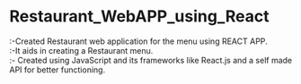 # Restaurant_WebAPP_using_React
:-Created Restaurant web application for the menu using REACT APP.</br>
:-It aids in creating a Restaurant menu. </br>
:- Created using JavaScript and its frameworks like React.js and a self made API for better functioning.
